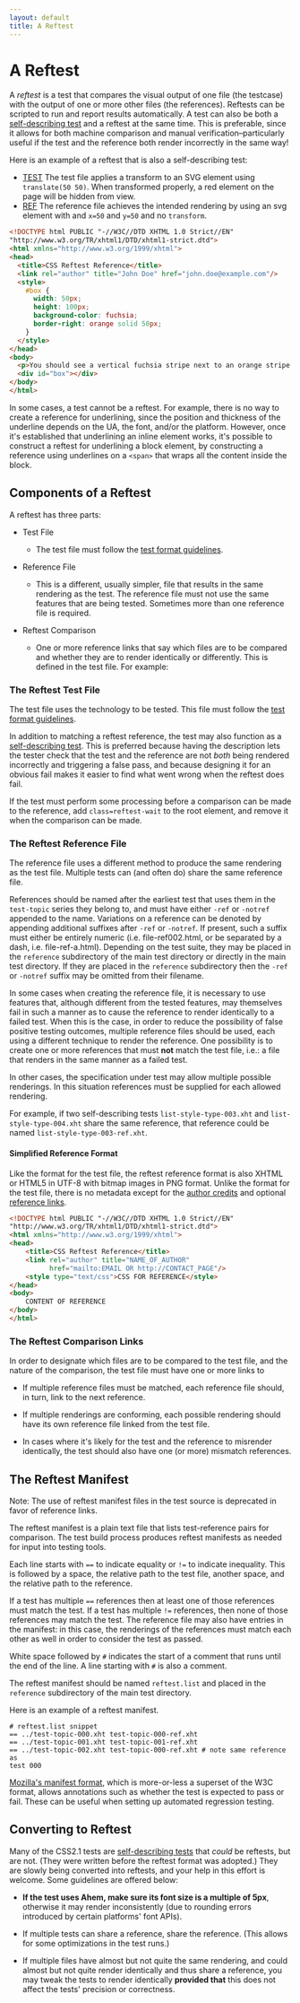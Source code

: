 ```yaml
---
layout: default
title: A Reftest
---
```


# A Reftest

A _reftest_ is a test that compares the visual output of one file (the
testcase) with the output of one or more other files (the references).
Reftests can be scripted to run and report results automatically. A test can also be both a [self-describing test][1] and a reftest at the same time. This is preferable, since it allows for both machine comparison and manual verification–particularly useful if the test and the reference both render incorrectly in the same way!

Here is an example of a reftest that is also a self-describing test:

* [TEST][2]
     The test file applies a transform to an SVG element using `translate(50 50)`. When transformed properly, a red element on the page will be hidden from view.
* [REF][3]
     The reference file achieves the intended rendering by using an svg element with and `x=50` and `y=50` and no `transform`.

``` html
<!DOCTYPE html PUBLIC "-//W3C//DTD XHTML 1.0 Strict//EN"
"http://www.w3.org/TR/xhtml1/DTD/xhtml1-strict.dtd">
<html xmlns="http://www.w3.org/1999/xhtml">
<head>
  <title>CSS Reftest Reference</title>
  <link rel="author" title="John Doe" href="john.doe@example.com"/>
  <style>
    #box {
      width: 50px;
      height: 100px;
      background-color: fuchsia;
      border-right: orange solid 50px;
    }
  </style>
</head>
<body>
  <p>You should see a vertical fuchsia stripe next to an orange stripe.</p>
  <div id="box"></div>
</body>
</html>
```

In some cases, a test cannot be a reftest. For example, there is no way to
create a reference for underlining, since the position and thickness of the
underline depends on the UA, the font, and/or the platform. However, once
it's established that underlining an inline element works, it's possible to
construct a reftest for underlining a block element, by constructing a
reference using underlines on a `<span>` that wraps all the content inside
the block.

## Components of a Reftest

A reftest has three parts:

* Test File
    * The test file must follow the [test format guidelines][4].

* Reference File
    * This is a different, usually simpler, file that results in the same rendering as the test. The reference file must not use the same features that are being tested. Sometimes more than one reference file is required.

* Reftest Comparison
    * One or more reference links that say which files are to be compared and whether they are to render identically or differently. This is defined in the test file. For example:

    <link rel="match" href="reference/background-color-ref.html" />
    

### The Reftest Test File

The test file uses the technology to be tested. This file must follow the
[test format guidelines][4].

In addition to matching a reftest reference, the test may also function as a
[self-describing test][1]. This is preferred because having the description
lets the tester check that the test and the reference are not _both_ being
rendered incorrectly and triggering a false pass, and because designing it
for an obvious fail makes it easier to find what went wrong when the reftest
does fail.

If the test must perform some processing before a comparison can be made to
the reference, add `class=reftest-wait` to the root element, and remove it
when the comparison can be made.

### The Reftest Reference File

The reference file uses a different method to produce the same rendering as
the test file. Multiple tests can (and often do) share the same reference
file.

References should be named after the earliest test that uses them in the
`test-topic` series they belong to, and must have either `-ref` or `-notref`
appended to the name. Variations on a reference can be denoted by appending
additional suffixes after `-ref` or `-notref`. If present, such a suffix must
either be entirely numeric (i.e. file-ref002.html, or be separated by a dash,
i.e. file-ref-a.html). Depending on the test suite, they may be placed in the
`reference` subdirectory of the main test directory or directly in the main
test directory. If they are placed in the `reference` subdirectory then the
`-ref` or `-notref` suffix may be omitted from their filename.

In some cases when creating the reference file, it is necessary to use
features that, although different from the tested features, may themselves
fail in such a manner as to cause the reference to render identically to a
failed test. When this is the case, in order to reduce the possibility of
false positive testing outcomes, multiple reference files should be used,
each using a different technique to render the reference. One possibility is
to create one or more references that must **not** match the test file, i.e.:
a file that renders in the same manner as a failed test.

In other cases, the specification under test may allow multiple possible
renderings. In this situation references must be supplied for each allowed
rendering.

For example, if two self-describing tests `list-style-type-003.xht` and
`list-style-type-004.xht` share the same reference, that reference could be
named `list-style-type-003-ref.xht`.

#### Simplified Reference Format

Like the format for the test file, the reftest reference format is also XHTML
or HTML5 in UTF-8 with bitmap images in PNG format. Unlike the format for the
test file, there is no metadata except for the [author credits][5] and
optional [reference links][6].

``` html
<!DOCTYPE html PUBLIC "-//W3C//DTD XHTML 1.0 Strict//EN"
"http://www.w3.org/TR/xhtml1/DTD/xhtml1-strict.dtd">
<html xmlns="http://www.w3.org/1999/xhtml">
<head>
    <title>CSS Reftest Reference</title>
    <link rel="author" title="NAME_OF_AUTHOR"
          href="mailto:EMAIL OR http://CONTACT_PAGE"/>
    <style type="text/css">CSS FOR REFERENCE</style>
</head>
<body>
    CONTENT OF REFERENCE
</body>
</html>
```


### The Reftest Comparison Links

In order to designate which files are to be compared to the test file, and
the nature of the comparison, the test file must have one or more links to

  * If multiple reference files must be matched, each reference file should,
in turn, link to the next reference.

  * If multiple renderings are conforming, each possible rendering should
have its own reference file linked from the test file.

  * In cases where it's likely for the test and the reference to misrender
identically, the test should also have one (or more) mismatch references.

## The Reftest Manifest

Note: The use of reftest manifest files in the test source is deprecated in
favor of reference links.

The reftest manifest is a plain text file that lists test-reference pairs for
comparison. The test build process produces reftest manifests as needed for
input into testing tools.

Each line starts with `==` to indicate equality or `!=` to indicate
inequality. This is followed by a space, the relative path to the test file,
another space, and the relative path to the reference.

If a test has multiple `==` references then at least one of those references
must match the test. If a test has multiple `!=` references, then none of
those references may match the test. The reference file may also have entries
in the manifest: in this case, the renderings of the references must match
each other as well in order to consider the test as passed.

White space followed by `#` indicates the start of a comment that runs until
the end of the line. A line starting with `#` is also a comment.

The reftest manifest should be named `reftest.list` and placed in the
`reference` subdirectory of the main test directory.

Here is an example of a reftest manifest.

    # reftest.list snippet
    == ../test-topic-000.xht test-topic-000-ref.xht
    == ../test-topic-001.xht test-topic-001-ref.xht
    == ../test-topic-002.xht test-topic-000-ref.xht # note same reference as
    test 000

[Mozilla's manifest format][8], which is more-or-less a superset of the W3C
format, allows annotations such as whether the test is expected to pass or
fail. These can be useful when setting up automated regression testing.

## Converting to Reftest

Many of the CSS2.1 tests are [self-describing tests][1] that _could_ be
reftests, but are not. (They were written before the reftest format was
adopted.) They are slowly being converted into reftests, and your help in
this effort is welcome. Some guidelines are offered below:

  * **If the test uses Ahem, make sure its font size is a multiple of 5px**,
otherwise it may render inconsistently (due to rounding errors introduced by
certain platforms' font APIs).

  * If multiple tests can share a reference, share the reference. (This
allows for some optimizations in the test runs.)

  * If multiple files have almost but not quite the same rendering, and could
almost but not quite render identically and thus share a reference, you may
tweak the tests to render identically **provided that** this does not affect
the tests' precision or correctness.


[1]: ./selftest.html
[2]: http://test.csswg.org/source/contributors/adobe/submitted/svg-transform/translate/svg-translate-001.html
[3]: http://test.csswg.org/source/contributors/adobe/submitted/svg-transform/translate/reference/svg-translate-ref.html
[4]: ./test-format-guidelines.html
[5]: http://wiki.csswg.org/test/format#credits (test:format)
[6]: http://wiki.csswg.org/test/format#reference-links (test:format)
[8]: http://mxr.mozilla.org/mozilla-central/source/layout/tools/reftest/README.txt
[9]: ./manual-test.html
[10]: ./unreftestable-tests.html
